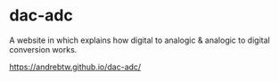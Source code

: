 # dac-adc
A website in which explains how digital to analogic &amp; analogic to digital conversion works.

https://andrebtw.github.io/dac-adc/
